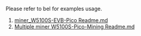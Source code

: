 Please refer to bel for examples usage.

1. [miner_W5100S-EVB-Pico Readme.md][link-miner_W5100S-EVB-Pico_Readme]
2. [Multiple miner W5100S-Pico-Mining Readme.md][link-miner_W5100S-EVB-Pico_Readme]

<!--
Link
-->
[link-miner_W5100S-EVB-Pico_Readme]: https://github.com/Wiznet/RP2040-HAT-MINING-C/tree/main/examples/miner_W5100S-EVB-Pico/README.md

[link-miner_W5100S-EVB-Pico-Multi_Readme]: https://github.com/Wiznet/RP2040-HAT-MINING-C/tree/main/examples/minerMaster/README.md